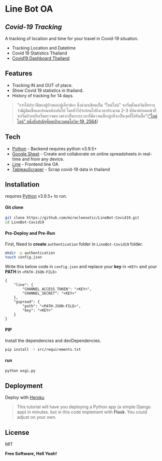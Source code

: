 # Line Bot OA
## _Covid-19 Tracking_

A tracking of location and time for your travel in Covid-19 situation.

- Tracking Location and Datetime
- Covid 19 Statistics Thailand
- [Covid19 Dashboard Thailand](https://public.tableau.com/views/SATCOVIDDashboard/1-dash-tiles?:embed=y&:showVizHome=no&:host_url=https%3A%2F%2Fpublic.tableau.com%2F&:embed_code_version=3&:tabs=no&:toolbar=no&:isGuestRedirectFromVizportal=y&:display_spinner=no&:loadOrderID=0)

## Features

- Tracking IN and OUT of place.
- Show Covid 19 statistics in thailand.
- History of tracking for 14 days.

> "การได้ประวัติของผู้ป่วยและผู้เกี่ยวข้อง ซึ่งนำมาเขียนเป็น “ไทม์ไลน์” จะเริ่มตั้งแต่วันที่ทราบว่ามีผู้ติดเชื้อและย้อนหลังกลับไป โดยทั่วไปจะย้อนไปถึงเวลาประมาณ 2-3 สัปดาห์ก่อนหน้าที่จะเริ่มป่วยหรือเริ่มตรวจพบ เพราะเป็นระยะเวลาที่มีความเสี่ยงสูงที่จะเป็นจุดที่ได้รับเชื้อ"([“ไทม์ไลน์” หนึ่งสิ่งสำคัญล็อคเป้าควบคุมโควิด-19, 2564](https://www.hfocus.org/content/2020/12/20587))

## Tech

- [Python](https://www.python.org/) - Backend requires python v3.9.5+
- [Google Sheet](https://www.google.com/sheets/about/) - Create and collaborate on online spreadsheets in real-time and from any device.
- [Line](https://line.me/th/) - Frontend line OA
- [TableauScraper](https://github.com/bertrandmartel/tableau-scraping) - Scrap covid-19 data in thailand

## Installation

requires [Python](https://www.python.org/) v3.9.5+ to run.

#### Git clone
```sh
git clone https://github.com/miracleexotic/LineBot-Covid19.git
cd LineBot-Covid19
```

#### Pre-Deploy and Pre-Run
First, Need to **create** `authentication` folder in `LineBot-Covid19` folder.
```sh
mkdir -p authentication
touch config.json
```
Write this below code in `config.json`
and replace your **key** in `<KEY>` and your **PATH** in `<PATH-JSON-FILE>`
```
{
    "line": {
        "CHANNEL_ACCESS_TOKEN": "<KEY>",
        "CHANNEL_SECRET": "<KEY>"
    },
    "gspread": {
        "path": "<PATH-JSON-FILE>",
        "key": "<KEY>"
    }
}
```

#### PIP
Install the dependencies and devDependencies.
```sh
pip install -r src/requirements.txt
```

#### run
```sh
python wsgi.py
```

## Deployment
Deploy with [Heroku](https://devcenter.heroku.com/articles/getting-started-with-python)
> This tutorial will have you deploying a Python app (a simple Django app) in minutes.
but in this code implement with **Flask**. You could adjust on your own.

## License

MIT

**Free Software, Hell Yeah!**

